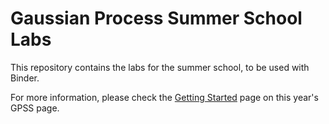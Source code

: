 # Gaussian Process Summer School Labs

This repository contains the labs for the summer school, to be used with Binder.

For more information, please check the [Getting Started](https://gpss.cc/gpss20/getting_started) page on
this year's GPSS page.

